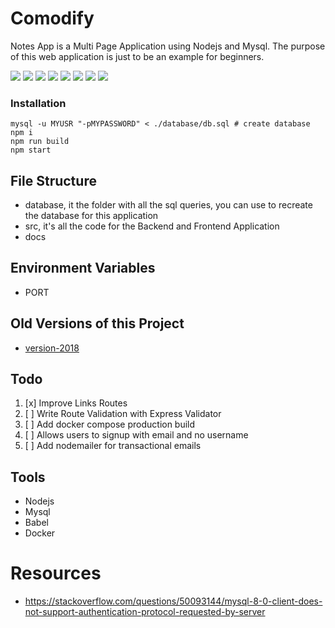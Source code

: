 # Comodify

Notes App is a Multi Page Application using Nodejs and Mysql. The purpose of this web application is just to be an example for beginners.

![](docs/1.png)
![](docs/2.png)
![](docs/3.png)
![](docs/4.png)
![](docs/5.png)
![](docs/6.png)
![](docs/7.png)
![](docs/8.png)


### Installation
```
mysql -u MYUSR "-pMYPASSWORD" < ./database/db.sql # create database
npm i
npm run build
npm start
```

## File Structure

- database, it the folder with all the sql queries, you can use to recreate the database for this application
- src, it's all the code for the Backend and Frontend Application
- docs

## Environment Variables

- PORT

## Old Versions of this Project

- [version-2018](https://github.com/FaztTech/nodejs-mysql-links/tree/version-2018)

## Todo

1. [x] Improve Links Routes
1. [ ] Write Route Validation with Express Validator
1. [ ] Add docker compose production build
1. [ ] Allows users to signup with email and no username
1. [ ] Add nodemailer for transactional emails

## Tools

- Nodejs
- Mysql
- Babel
- Docker

# Resources

- https://stackoverflow.com/questions/50093144/mysql-8-0-client-does-not-support-authentication-protocol-requested-by-server
